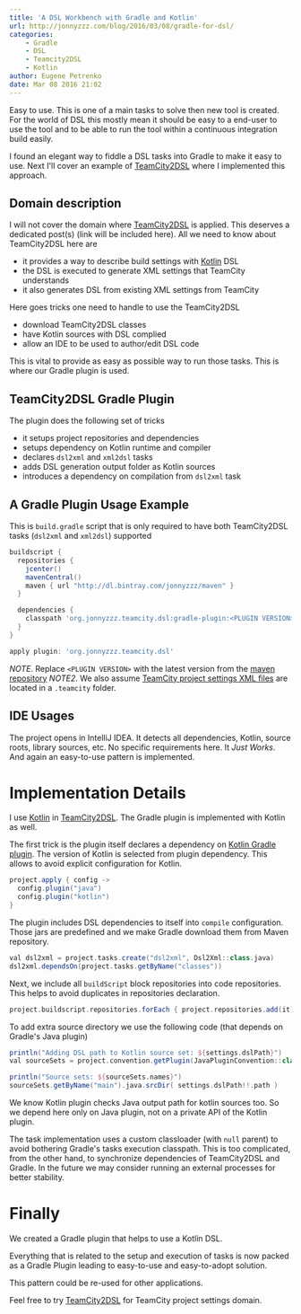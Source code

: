 ```yaml
---
title: 'A DSL Workbench with Gradle and Kotlin'
url: http://jonnyzzz.com/blog/2016/03/08/gradle-for-dsl/
categories:
    - Gradle
    - DSL
    - Teamcity2DSL
    - Kotlin
author: Eugene Petrenko
date: Mar 08 2016 21:02
---
```


Easy to use. This is one of a main tasks to solve then new tool is created. For the world of DSL this
mostly mean it should be easy to a end-user to use the tool and to be able to run the tool within
a continuous integration build easily.

I found an elegant way to fiddle a DSL tasks into Gradle to make it easy to use. Next I'll cover an example
of [TeamCity2DSL](https://github.com/jonnyzzz/TeamCity2DSL) where I implemented this approach.

Domain description
------------------

I will not cover the domain where [TeamCity2DSL](https://github.com/jonnyzzz/TeamCity2DSL) is
applied. This deserves a dedicated post(s) (link will be included here).
All we need to know about TeamCity2DSL here are

- it provides a way to describe build settings with [Kotlin](https://kotlinlang.org/) DSL
- the DSL is executed to generate XML settings that TeamCity understands
- it also generates DSL from existing XML settings from TeamCity

Here goes tricks one need to handle to use the TeamCity2DSL

* download TeamCity2DSL classes
* have Kotlin sources with DSL complied
* allow an IDE to be used to author/edit DSL code

This is vital to provide as easy as possible way to run those tasks. This is where our Gradle plugin is used.

TeamCity2DSL Gradle Plugin
--------------------------

The plugin does the following set of tricks

* it setups project repositories and dependencies
* setups dependency on Kotlin runtime and compiler
* declares `dsl2xml` and `xml2dsl` tasks
* adds DSL generation output folder as Kotlin sources
* introduces a dependency on compilation from `dsl2xml` task


A Gradle Plugin Usage Example
-----------------------------

This is `build.gradle` script that is only required to have both TeamCity2DSL tasks (`dsl2xml` and `xml2dsl`) supported

```groovy
buildscript {
  repositories {
    jcenter()
    mavenCentral()
    maven { url "http://dl.bintray.com/jonnyzzz/maven" }
  }

  dependencies {
    classpath 'org.jonnyzzz.teamcity.dsl:gradle-plugin:<PLUGIN VERSION>'
  }
}

apply plugin: 'org.jonnyzzz.teamcity.dsl'
```

*NOTE*. Replace `<PLUGIN VERSION>` with the latest version
from the [maven repository](https://bintray.com/jonnyzzz/maven/teamcity2dsl/view)
*NOTE2*. We also assume
[TeamCity project settings XML files](https://confluence.jetbrains.com/display/TCD10/Storing+Project+Settings+in+Version+Control)
are located in a `.teamcity` folder.


IDE Usages
----------

The project opens in IntelliJ IDEA. It detects all dependencies, Kotlin, source roots, library sources, etc.
No specific requirements here. It *Just Works*. And again an easy-to-use pattern is implemented.

Implementation Details
======================

I use [Kotlin](https://kotlinlang.org/) in [TeamCity2DSL](https://github.com/jonnyzzz/TeamCity2DSL).
The Gradle plugin is implemented with Kotlin as well.

The first trick is the plugin itself declares a dependency on
[Kotlin Gradle plugin](https://kotlinlang.org/docs/reference/using-gradle.html). The version of Kotlin
is selected from plugin dependency. This allows to avoid
explicit configuration for Kotlin.
```groovy
project.apply { config ->
  config.plugin("java")
  config.plugin("kotlin")
}
```

The plugin includes DSL dependencies to itself into `compile` configuration. Those jars are predefined and
we make Gradle download them from Maven repository.
```groovy
val dsl2xml = project.tasks.create("dsl2xml", Dsl2Xml::class.java)
dsl2xml.dependsOn(project.tasks.getByName("classes"))
```

Next, we include all `buildScript` block repositories into code repositories. This helps to avoid
duplicates in repositories declaration.
```groovy
project.buildscript.repositories.forEach { project.repositories.add(it) }
```

To add extra source directory we use the following code (that depends on Gradle's Java plugin)

```groovy
println("Adding DSL path to Kotlin source set: ${settings.dslPath}")
val sourceSets = project.convention.getPlugin(JavaPluginConvention::class.java).sourceSets

println("Source sets: ${sourceSets.names}")
sourceSets.getByName("main").java.srcDir( settings.dslPath!!.path )
```

We know Kotlin plugin checks Java output path for kotlin sources too. So we depend here only on Java plugin,
not on a private API of the Kotlin plugin.

The task implementation uses a custom classloader (with `null` parent) to avoid bothering Gradle's tasks
execution classpath. This is too complicated, from the other hand, to synchronize dependencies
of TeamCity2DSL and Gradle. In the future we may consider running an external processes for better stability.

Finally
=======

We created a Gradle plugin that helps to use a Kotlin DSL.

Everything that is related to the setup and execution of tasks is now packed as a Gradle Plugin
leading to easy-to-use and easy-to-adopt solution.

This pattern could be re-used for other applications.

Feel free to try [TeamCity2DSL](https://github.com/jonnyzzz/TeamCity2DSL) for TeamCity project settings domain.
